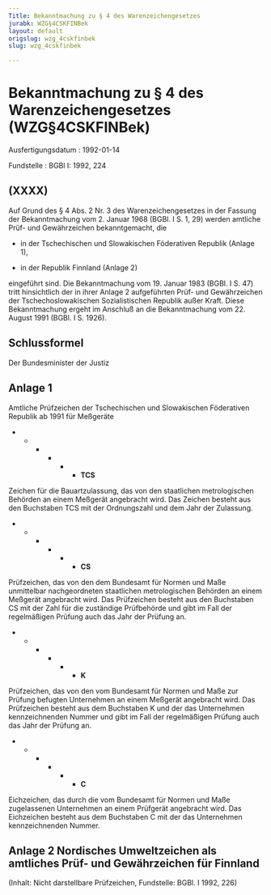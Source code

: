 ```yaml
---
Title: Bekanntmachung zu § 4 des Warenzeichengesetzes
jurabk: WZG§4CSKFINBek
layout: default
origslug: wzg_4cskfinbek
slug: wzg_4cskfinbek

---
```


# Bekanntmachung zu § 4 des Warenzeichengesetzes (WZG§4CSKFINBek)

Ausfertigungsdatum
:   1992-01-14

Fundstelle
:   BGBl I: 1992, 224



## (XXXX)

Auf Grund des § 4 Abs. 2 Nr. 3 des Warenzeichengesetzes in der Fassung
der Bekanntmachung vom 2. Januar 1968 (BGBl. I S. 1, 29) werden
amtliche Prüf- und Gewährzeichen bekanntgemacht, die

-   in der Tschechischen und Slowakischen Föderativen Republik (Anlage 1),


-   in der Republik Finnland (Anlage 2)



eingeführt sind.
Die Bekanntmachung vom 19. Januar 1983 (BGBl. I S. 47) tritt
hinsichtlich der in ihrer Anlage 2 aufgeführten Prüf- und
Gewährzeichen der Tschechoslowakischen Sozialistischen Republik außer
Kraft.
Diese Bekanntmachung ergeht im Anschluß an die Bekanntmachung vom 22.
August 1991 (BGBl. I S. 1926).


## Schlussformel

Der Bundesminister der Justiz


## Anlage 1

Amtliche Prüfzeichen der Tschechischen und Slowakischen Föderativen
Republik ab 1991 für Meßgeräte

*
    *
        *
            *
                *
                    *   **TCS**


















Zeichen für die Bauartzulassung, das von den staatlichen
metrologischen Behörden an einem Meßgerät angebracht wird. Das Zeichen
besteht aus den Buchstaben TCS mit der Ordnungszahl und dem Jahr der
Zulassung.

*
    *
        *
            *
                *
                    *   **CS**


















Prüfzeichen, das von den dem Bundesamt für Normen und Maße unmittelbar
nachgeordneten staatlichen metrologischen Behörden an einem Meßgerät
angebracht wird. Das Prüfzeichen besteht aus den Buchstaben CS mit der
Zahl für die zuständige Prüfbehörde und gibt im Fall der regelmäßigen
Prüfung auch das Jahr der Prüfung an.

*
    *
        *
            *
                *
                    *   **K**


















Prüfzeichen, das von den vom Bundesamt für Normen und Maße zur Prüfung
befugten Unternehmen an einem Meßgerät angebracht wird. Das
Prüfzeichen besteht aus dem Buchstaben K und der das Unternehmen
kennzeichnenden Nummer und gibt im Fall der regelmäßigen Prüfung auch
das Jahr der Prüfung an.

*
    *
        *
            *
                *
                    *   **C**


















Eichzeichen, das durch die vom Bundesamt für Normen und Maße
zugelassenen Unternehmen an einem Prüfgerät angebracht wird. Das
Eichzeichen besteht aus dem Buchstaben C mit der das Unternehmen
kennzeichnenden Nummer.


## Anlage 2 Nordisches Umweltzeichen als amtliches Prüf- und Gewährzeichen für Finnland

(Inhalt: Nicht darstellbare Prüfzeichen,
Fundstelle: BGBl. I 1992, 226)

